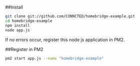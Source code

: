 ##Install
```bash
git clone git://github.com/CONNCTED/homebridge-example.git
cd homebridge-example
npm install
node app.js
```

If no errors occur, register this node js application in PM2.

##Register in PM2
```bash
pm2 start app.js --name "homebridge-example"
```
